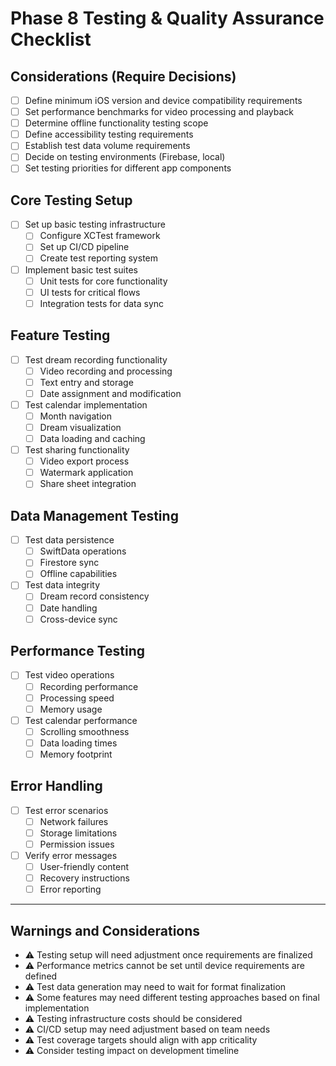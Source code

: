 # Phase 8 Testing & Quality Assurance Checklist

## Considerations (Require Decisions)
- [ ] Define minimum iOS version and device compatibility requirements
- [ ] Set performance benchmarks for video processing and playback
- [ ] Determine offline functionality testing scope
- [ ] Define accessibility testing requirements
- [ ] Establish test data volume requirements
- [ ] Decide on testing environments (Firebase, local)
- [ ] Set testing priorities for different app components

## Core Testing Setup
- [ ] Set up basic testing infrastructure
  - [ ] Configure XCTest framework
  - [ ] Set up CI/CD pipeline
  - [ ] Create test reporting system
- [ ] Implement basic test suites
  - [ ] Unit tests for core functionality
  - [ ] UI tests for critical flows
  - [ ] Integration tests for data sync

## Feature Testing
- [ ] Test dream recording functionality
  - [ ] Video recording and processing
  - [ ] Text entry and storage
  - [ ] Date assignment and modification
- [ ] Test calendar implementation
  - [ ] Month navigation
  - [ ] Dream visualization
  - [ ] Data loading and caching
- [ ] Test sharing functionality
  - [ ] Video export process
  - [ ] Watermark application
  - [ ] Share sheet integration

## Data Management Testing
- [ ] Test data persistence
  - [ ] SwiftData operations
  - [ ] Firestore sync
  - [ ] Offline capabilities
- [ ] Test data integrity
  - [ ] Dream record consistency
  - [ ] Date handling
  - [ ] Cross-device sync

## Performance Testing
- [ ] Test video operations
  - [ ] Recording performance
  - [ ] Processing speed
  - [ ] Memory usage
- [ ] Test calendar performance
  - [ ] Scrolling smoothness
  - [ ] Data loading times
  - [ ] Memory footprint

## Error Handling
- [ ] Test error scenarios
  - [ ] Network failures
  - [ ] Storage limitations
  - [ ] Permission issues
- [ ] Verify error messages
  - [ ] User-friendly content
  - [ ] Recovery instructions
  - [ ] Error reporting

---

## Warnings and Considerations
- ⚠️ Testing setup will need adjustment once requirements are finalized
- ⚠️ Performance metrics cannot be set until device requirements are defined
- ⚠️ Test data generation may need to wait for format finalization
- ⚠️ Some features may need different testing approaches based on final implementation
- ⚠️ Testing infrastructure costs should be considered
- ⚠️ CI/CD setup may need adjustment based on team needs
- ⚠️ Test coverage targets should align with app criticality
- ⚠️ Consider testing impact on development timeline 